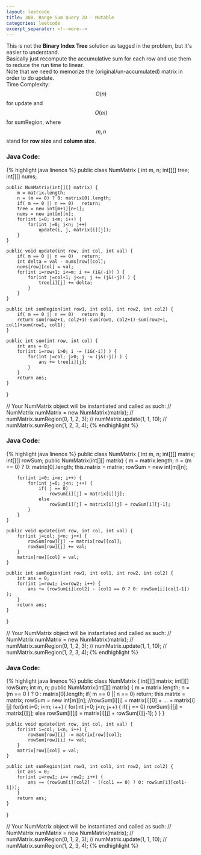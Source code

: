 ```yaml
---
layout: leetcode
title: 308. Range Sum Query 2D - Mutable
categories: leetcode
excerpt_separator: <!--more-->
---
```

This is not the **Binary Index Tree** solution as tagged in the problem, but it's easier to understand.  
Basically just recompute the accumulative sum for each row and use them to reduce the run time to linear.  
Note that we need to memorize the (original/un-accumulated) matrix in order to do update.  
Time Complexity: $$O(n)$$ for update and $$O(m)$$ for sumRegion, where $$m, n$$ stand for **row size** and **column size**.
<!--more-->
### Java Code:
{% highlight java linenos %}
public class NumMatrix {
    int m, n;
    int[][] tree;
    int[][] nums;
    
    public NumMatrix(int[][] matrix) {
        m = matrix.length;
        n = (m == 0) ? 0: matrix[0].length;
        if( m == 0 || n == 0)   return;
        tree = new int[m+1][n+1];
        nums = new int[m][n];
        for(int i=0; i<m; i++) {
            for(int j=0; j<n; j++)
                update(i, j, matrix[i][j]);
        }
    }

    public void update(int row, int col, int val) {
        if( m == 0 || n == 0)   return;
        int delta = val - nums[row][col];
        nums[row][col] = val;
        for(int i=row+1; i<=m; i += (i&(-i)) ) {
            for(int j=col+1; j<=n; j += (j&(-j)) ) {
                tree[i][j] += delta;
            }
        }
    }

    public int sumRegion(int row1, int col1, int row2, int col2) {
        if( m == 0 || n == 0)   return 0;
        return sum(row2+1, col2+1)-sum(row1, col2+1)-sum(row2+1, col1)+sum(row1, col1);
    }
    
    public int sum(int row, int col) {
        int ans = 0;
        for(int i=row; i>0; i -= (i&(-i)) ) {
            for(int j=col; j>0; j -= (j&(-j)) ) {
                ans += tree[i][j];
            }
        }
        return ans;
    }
}


// Your NumMatrix object will be instantiated and called as such:
// NumMatrix numMatrix = new NumMatrix(matrix);
// numMatrix.sumRegion(0, 1, 2, 3);
// numMatrix.update(1, 1, 10);
// numMatrix.sumRegion(1, 2, 3, 4);
{% endhighlight %}
### Java Code:
{% highlight java linenos %}
public class NumMatrix {
    int m, n;
    int[][] matrix;
    int[][] rowSum;
    public NumMatrix(int[][] matrix) {
        m = matrix.length;
        n = (m == 0) ? 0: matrix[0].length;
        this.matrix = matrix;
        rowSum = new int[m][n];
        
        for(int i=0; i<m; i++) {
            for(int j=0; j<n; j++) {
                if( j == 0)
                    rowSum[i][j] = matrix[i][j];
                else
                    rowSum[i][j] = matrix[i][j] + rowSum[i][j-1];
            }
        }
    }

    public void update(int row, int col, int val) {
        for(int j=col; j<n; j++) {
            rowSum[row][j] -= matrix[row][col];
            rowSum[row][j] += val;
        }
        matrix[row][col] = val;
    }

    public int sumRegion(int row1, int col1, int row2, int col2) {
        int ans = 0;
        for(int i=row1; i<=row2; i++) {
            ans += (rowSum[i][col2] - (col1 == 0 ? 0: rowSum[i][col1-1]) );
        }
        return ans;
    }
}


// Your NumMatrix object will be instantiated and called as such:
// NumMatrix numMatrix = new NumMatrix(matrix);
// numMatrix.sumRegion(0, 1, 2, 3);
// numMatrix.update(1, 1, 10);
// numMatrix.sumRegion(1, 2, 3, 4);
{% endhighlight %}
### Java Code:
{% highlight java linenos %}
public class NumMatrix {
    int[][] matrix;
    int[][] rowSum;
    int m, n;
    public NumMatrix(int[][] matrix) {
        m = matrix.length;
        n = (m == 0 ) ? 0 : matrix[0].length;
        if( m == 0 || n == 0)
            return;
        this.matrix = matrix;
        rowSum = new int[m][n];
        //rowSum[i][j] = matrix[i][0] + ... + matrix[i][j]
        for(int i=0; i<m; i++) {
            for(int j=0; j<n; j++) {
                if( j == 0)
                    rowSum[i][j] = matrix[i][j];
                else
                    rowSum[i][j] = matrix[i][j] + rowSum[i][j-1];
            }
        }
    }

    public void update(int row, int col, int val) {
        for(int i=col; i<n; i++) {
            rowSum[row][i] -= matrix[row][col];
            rowSum[row][i] += val;
        }
        matrix[row][col] = val;
    }

    public int sumRegion(int row1, int col1, int row2, int col2) {
        int ans = 0;
        for(int i=row1; i<= row2; i++) {
            ans += (rowSum[i][col2] - ((col1 == 0) ? 0: rowSum[i][col1-1]));
        }
        return ans;
    }
}


// Your NumMatrix object will be instantiated and called as such:
// NumMatrix numMatrix = new NumMatrix(matrix);
// numMatrix.sumRegion(0, 1, 2, 3);
// numMatrix.update(1, 1, 10);
// numMatrix.sumRegion(1, 2, 3, 4);
{% endhighlight %}
